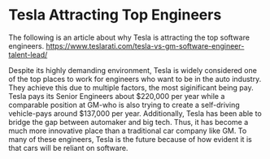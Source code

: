 # Tesla Attracting Top Engineers

The following is an article about why Tesla is attracting the top software engineers. https://www.teslarati.com/tesla-vs-gm-software-engineer-talent-lead/

Despite its highly demanding environment, Tesla is widely considered one of the top places to work for engineers who want to be in the auto industry. They achieve this due to multiple factors, the most siginificant being pay. Tesla pays its Senior Engineers about $220,000 per year while a comparable position at GM-who is also trying to create a self-driving vehicle-pays around $137,000 per year. Additionally, Tesla has been able to bridge the gap between automaker and big tech. Thus, it has become a much more innovative place than a traditional car company like GM. To many of these engineers, Tesla is the future because of how evident it is that cars will be reliant on software. 